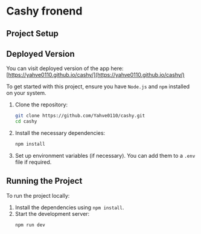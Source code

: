 # Cashy fronend

## Project Setup

## Deployed Version

You can visit deployed version of the app here:
[https://yahve0110.github.io/cashy/](https://yahve0110.github.io/cashy/)

To get started with this project, ensure you have `Node.js` and `npm` installed on your system.

1. Clone the repository:

   ```bash
   git clone https://github.com/Yahve0110/cashy.git
   cd cashy
   ```

2. Install the necessary dependencies:

   ```bash
   npm install
   ```

3. Set up environment variables (if necessary). You can add them to a `.env` file if required.

## Running the Project

To run the project locally:

1. Install the dependencies using `npm install`.
2. Start the development server:
   ```bash
   npm run dev
   ```
